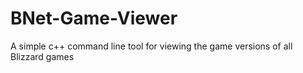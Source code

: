 # BNet-Game-Viewer
A simple c++ command line tool for viewing the game versions of all Blizzard games
